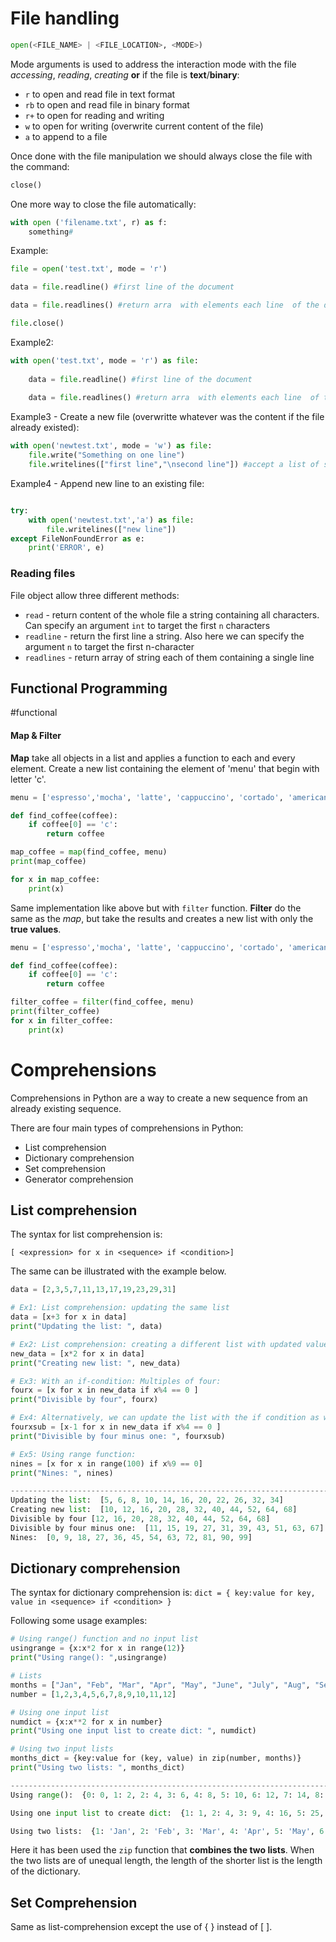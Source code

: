 
# File handling
```python
open(<FILE_NAME> | <FILE_LOCATION>, <MODE>)
```
Mode arguments is used to address the interaction mode with the file _accessing_, _reading_, _creating_ **or** if the file is **text**/**binary**:
-  `r` to open and read file in text format
-  `rb` to open and read file in binary format
-  `r+` to open for reading and writing
-  `w` to open for writing (overwrite current content of the file)
-  `a` to append to a file

Once done with the file manipulation we should always close the file with the command:

```python
close()
```
One more way to close the file automatically:
```python
with open ('filename.txt', r) as f:
	something#
```

Example:
```python
file = open('test.txt', mode = 'r')

data = file.readline() #first line of the document

data = file.readlines() #return arra  with elements each line  of the documents

file.close()
```
Example2:
```python
with open('test.txt', mode = 'r') as file:
	
	data = file.readline() #first line of the document
	
	data = file.readlines() #return arra  with elements each line  of the documents
```
Example3 - Create a new file (overwritte whatever was the content if the file already existed):
```python
with open('newtest.txt', mode = 'w') as file:
	file.write("Something on one line")
	file.writelines(["first line","\nsecond line"]) #accept a list of string to write on multiple line
```

Example4 - Append new line to an existing file:
```python

try:
	with open('newtest.txt','a') as file:
		file.writelines(["new line"]) 
except FileNonFoundError as e:
	print('ERROR', e)

```

### Reading files

File object allow three different methods:
- `read` - return content of the whole file a string containing all characters. Can specify an argument `int` to target the first `n` characters
- `readline` - return the first line a string. Also here we can specify the argument `n` to target the first n-character
- `readlines` - return array of string each of them containing a single line


## Functional Programming
#functional
#### Map & Filter

**Map** take all objects in a list and applies a function to each and every element.
Create a new list containing the element of 'menu' that begin with letter 'c'.
```python
menu = ['espresso','mocha', 'latte', 'cappuccino', 'cortado', 'americano']

def find_coffee(coffee):
	if coffee[0] == 'c':
		return coffee

map_coffee = map(find_coffee, menu)
print(map_coffee)

for x in map_coffee:
	print(x)

```

Same implementation like above but with `filter` function.
**Filter** do the same as the _map_, but take the results and creates a new list with only the **true values**.
```python
menu = ['espresso','mocha', 'latte', 'cappuccino', 'cortado', 'americano']

def find_coffee(coffee):
	if coffee[0] == 'c':
		return coffee

filter_coffee = filter(find_coffee, menu)
print(filter_coffee)
for x in filter_coffee:
	print(x)
```

# Comprehensions

Comprehensions in Python are a way to create a new sequence from an already existing sequence.

There are four main types of comprehensions in Python:
-   List comprehension   
-   Dictionary comprehension
-   Set comprehension
-   Generator comprehension



## List comprehension

The syntax for list comprehension is:

`[ <expression> for x in <sequence> if <condition>]`

The same can be illustrated with the example below.
```python
data = [2,3,5,7,11,13,17,19,23,29,31]

# Ex1: List comprehension: updating the same list
data = [x+3 for x in data]
print("Updating the list: ", data)

# Ex2: List comprehension: creating a different list with updated values
new_data = [x*2 for x in data]
print("Creating new list: ", new_data)

# Ex3: With an if-condition: Multiples of four:
fourx = [x for x in new_data if x%4 == 0 ]
print("Divisible by four", fourx)

# Ex4: Alternatively, we can update the list with the if condition as well
fourxsub = [x-1 for x in new_data if x%4 == 0 ]
print("Divisible by four minus one: ", fourxsub)

# Ex5: Using range function:
nines = [x for x in range(100) if x%9 == 0]
print("Nines: ", nines)

---------------------------------------------------------------------------------------
Updating the list:  [5, 6, 8, 10, 14, 16, 20, 22, 26, 32, 34]
Creating new list:  [10, 12, 16, 20, 28, 32, 40, 44, 52, 64, 68]
Divisible by four [12, 16, 20, 28, 32, 40, 44, 52, 64, 68]
Divisible by four minus one:  [11, 15, 19, 27, 31, 39, 43, 51, 63, 67]
Nines:  [0, 9, 18, 27, 36, 45, 54, 63, 72, 81, 90, 99]
```

## Dictionary comprehension

The syntax for dictionary comprehension is:
`dict = { key:value for key, value in <sequence> if <condition> }`

Following some usage examples:
```python
# Using range() function and no input list
usingrange = {x:x*2 for x in range(12)}
print("Using range(): ",usingrange)

# Lists
months = ["Jan", "Feb", "Mar", "Apr", "May", "June", "July", "Aug", "Sept", "Oct", "Nov", "Dec"]
number = [1,2,3,4,5,6,7,8,9,10,11,12]

# Using one input list
numdict = {x:x**2 for x in number}
print("Using one input list to create dict: ", numdict)

# Using two input lists
months_dict = {key:value for (key, value) in zip(number, months)}
print("Using two lists: ", months_dict)

---------------------------------------------------------------------------------------
Using range():  {0: 0, 1: 2, 2: 4, 3: 6, 4: 8, 5: 10, 6: 12, 7: 14, 8: 16, 9: 18, 10: 20, 11: 22}

Using one input list to create dict:  {1: 1, 2: 4, 3: 9, 4: 16, 5: 25, 6: 36, 7: 49, 8: 64, 9: 81, 10: 100, 11: 121, 12: 144}

Using two lists:  {1: 'Jan', 2: 'Feb', 3: 'Mar', 4: 'Apr', 5: 'May', 6: 'June', 7: 'July', 8: 'Aug', 9: 'Sept', 10: 'Oct', 11: 'Nov', 12: 'Dec'}

```
Here it has been used the `zip` function that **combines the two lists**. When the two lists are of unequal length, the length of the shorter list is the length of the dictionary.

## Set Comprehension
Same as list-comprehension except the use of { } instead of [ ].
